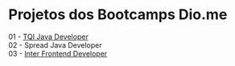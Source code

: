 # Projetos dos Bootcamps Dio.me

01 - [TQI Java Developer](https://github.com/AdailtonSimplicio/Dio.me/tree/main/Bootcamps/01%20-%20TQI%20Java%20Developer) <br/>
02 - Spread Java Developer<br/>
03 - [Inter Frontend Developer](https://github.com/AdailtonSimplicio/Dio.me/tree/main/Bootcamps/03%20-%20Inter%20Frontend%20Developer)<br/>
